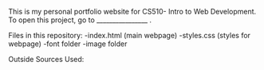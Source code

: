 This is my personal portfolio website for CS510- Intro to Web Development. To open this project, go to ________________ .

Files in this repository: 
-index.html (main webpage)
-styles.css (styles for webpage)
-font folder
-image folder

Outside Sources Used:
